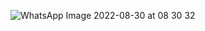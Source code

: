 
![WhatsApp Image 2022-08-30 at 08 30 32](https://user-images.githubusercontent.com/97605797/187428137-61426493-56fb-47d0-b31c-d76afa9068c0.jpeg)
